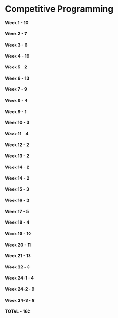 # Competitive Programming

#### Week 1 - 10
#### Week 2 - 7
#### Week 3 - 6
#### Week 4 - 19
#### Week 5 - 2
#### Week 6 - 13
#### Week 7 - 9
#### Week 8 - 4
#### Week 9 - 1
#### Week 10 - 3
#### Week 11 - 4
#### Week 12 - 2
#### Week 13 - 2
#### Week 14 - 2
#### Week 14 - 2
#### Week 15 - 3
#### Week 16 - 2
#### Week 17 - 5
#### Week 18 - 4
#### Week 19 - 10
#### Week 20 - 11
#### Week 21 - 13
#### Week 22 - 8

#### Week 24-1 - 4
#### Week 24-2 - 9
#### Week 24-3 - 8

#### TOTAL - 162